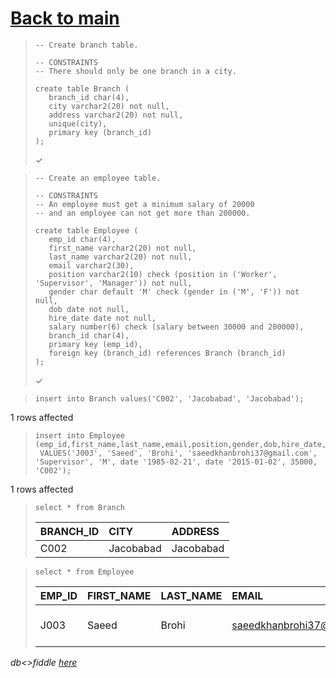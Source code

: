 # [Back to main](https://github.com/glaghari/database-assignement-2019)
<!-- -->
>     -- Create branch table.
>     
>     -- CONSTRAINTS
>     -- There should only be one branch in a city.
>     
>     create table Branch (
>        branch_id char(4),
>        city varchar2(20) not null,
>        address varchar2(20) not null,
>        unique(city),
>        primary key (branch_id)
>     );
> 
> ✓

<!-- -->
>     -- Create an employee table.
>     
>     -- CONSTRAINTS
>     -- An employee must get a minimum salary of 20000
>     -- and an employee can not get more than 200000.
>     
>     create table Employee (
>        emp_id char(4),
>        first_name varchar2(20) not null,
>        last_name varchar2(20) not null,
>        email varchar2(30),
>        position varchar2(10) check (position in ('Worker', 'Supervisor', 'Manager')) not null,
>        gender char default 'M' check (gender in ('M', 'F')) not null,
>        dob date not null,
>        hire_date date not null,
>        salary number(6) check (salary between 30000 and 200000),
>        branch_id char(4),
>        primary key (emp_id),
>        foreign key (branch_id) references Branch (branch_id)
>     );
> 
> ✓

<!-- -->
>     insert into Branch values('C002', 'Jacobabad', 'Jacobabad');

> 
1 rows affected

<!-- -->
>     insert into Employee
>     (emp_id,first_name,last_name,email,position,gender,dob,hire_date,salary,branch_id)
>      VALUES('J003', 'Saeed', 'Brohi', 'saeedkhanbrohi37@gmail.com', 'Supervisor', 'M', date '1985-02-21', date '2015-01-02', 35000, 'C002');

> 
1 rows affected

<!-- -->
>     select * from Branch
> 
> | BRANCH_ID | CITY      | ADDRESS   |
> | :-------- | :-------- | :-------- |
> | C002      | Jacobabad | Jacobabad |

<!-- -->
>     select * from Employee
> 
> | EMP_ID | FIRST_NAME | LAST_NAME | EMAIL                      | POSITION   | GENDER | DOB       | HIRE_DATE | SALARY | BRANCH_ID |
> | :----- | :--------- | :-------- | :------------------------- | :--------- | :----- | :-------- | :-------- | -----: | :-------- |
> | J003   | Saeed      | Brohi     | saeedkhanbrohi37@gmail.com | Supervisor | M      | 21-FEB-85 | 02-JAN-15 |  35000 | C002      |

*db<>fiddle [here](https://dbfiddle.uk/?rdbms=oracle_11.2&fiddle=aea8aa38e09025ec39c084c5a13f3658)*

